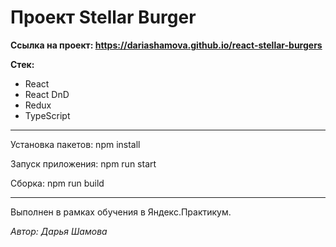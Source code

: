 # Проект Stellar Burger 
**Ссылка на проект: https://dariashamova.github.io/react-stellar-burgers**

**Стек:**

- React
- React DnD
- Redux
- TypeScript
________________

Установка пакетов: npm install

Запуск приложения: npm run start

Сборка: npm run build
_______________________


Выполнен в рамках обучения в Яндекс.Практикум.

*Автор: Дарья Шамова*

